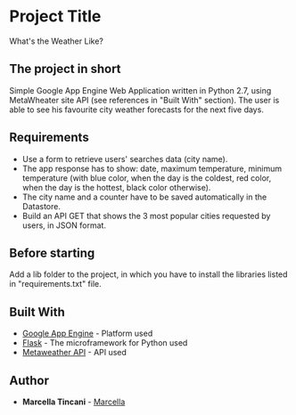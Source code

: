 # Project Title

What's the Weather Like?

## The project in short

Simple Google App Engine Web Application written in Python 2.7, using MetaWheater site API (see references in "Built With" section).
The user is able to see his favourite city weather forecasts for the next five days.

## Requirements

- Use a form to retrieve users' searches data (city name).
- The app response has to show: date, maximum temperature, minimum temperature (with blue color, when the day is the coldest, red color, when the day is the hottest, black color otherwise).
- The city name and a counter have to be saved automatically in the Datastore.
- Build an API GET that shows the 3 most popular cities requested by users, in JSON format.

## Before starting
Add a lib folder to the project, in which you have to install the libraries listed in "requirements.txt" file.

## Built With

* [Google App Engine](https://cloud.google.com/appengine/doc) - Platform used
* [Flask](http://flask.pocoo.org/) - The microframework for Python used
* [Metaweather API](https://www.metaweather.com/) - API used

## Author

* **Marcella Tincani** - [Marcella](https://github.com/tmarcy)
